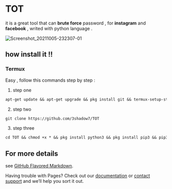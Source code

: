 # TOT
it is a great tool that can <b>brute force</b> 
password , for <b>instagram</b> and <b>facebook</b> , writed
with python language .

![Screenshot_20211005-232307-01](https://user-images.githubusercontent.com/79174609/136104759-6da54ba4-414e-422c-8504-14ee96aec636.jpeg)


## how install it !!

<h3><b> Termux </b></h3>

Easy , follow this commands step by step :
1. step one
```Markdown
apt-get update && apt-get upgrade && pkg install git && termux-setup-storage
```
2. step two
```Markdown
git clone https://github.com/3shadow7/TOT
```
3. step three
```Markdown
cd TOT && chmod +x * && pkg install python3 && pkg install pip3 && pip3 install -r requirement.txt && termux-setup-storage && python3 tot.py
```


## For more details

see [GitHub Flavored Markdown](https://guides.github.com/features/mastering-markdown/).

Having trouble with Pages? Check out our [documentation](https://docs.github.com/categories/github-pages-basics/) or [contact support](https://support.github.com/contact) and we’ll help you sort it out.
